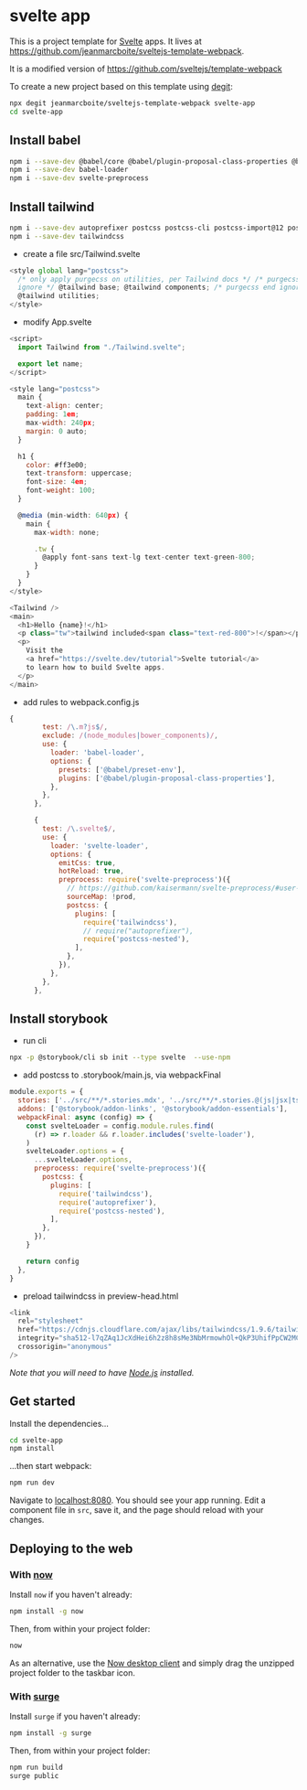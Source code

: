 # svelte app

This is a project template for [Svelte](https://svelte.dev) apps. It lives at https://github.com/jeanmarcboite/sveltejs-template-webpack.

It is a modified version of https://github.com/sveltejs/template-webpack

To create a new project based on this template using [degit](https://github.com/Rich-Harris/degit):

```bash
npx degit jeanmarcboite/sveltejs-template-webpack svelte-app
cd svelte-app
```

## Install babel

```bash
npm i --save-dev @babel/core @babel/plugin-proposal-class-properties @babel/preset-env
npm i --save-dev babel-loader
npm i --save-dev svelte-preprocess
```

## Install tailwind

```bash
npm i --save-dev autoprefixer postcss postcss-cli postcss-import@12 postcss-nested
npm i --save-dev tailwindcss
```

- create a file src/Tailwind.svelte

```javascript
<style global lang="postcss">
  /* only apply purgecss on utilities, per Tailwind docs */ /* purgecss start
  ignore */ @tailwind base; @tailwind components; /* purgecss end ignore */
  @tailwind utilities;
</style>
```

- modify App.svelte

```javascript
<script>
  import Tailwind from "./Tailwind.svelte";

  export let name;
</script>

<style lang="postcss">
  main {
    text-align: center;
    padding: 1em;
    max-width: 240px;
    margin: 0 auto;
  }

  h1 {
    color: #ff3e00;
    text-transform: uppercase;
    font-size: 4em;
    font-weight: 100;
  }

  @media (min-width: 640px) {
    main {
      max-width: none;

      .tw {
        @apply font-sans text-lg text-center text-green-800;
      }
    }
  }
</style>

<Tailwind />
<main>
  <h1>Hello {name}!</h1>
  <p class="tw">tailwind included<span class="text-red-800">!</span></p>
  <p>
    Visit the
    <a href="https://svelte.dev/tutorial">Svelte tutorial</a>
    to learn how to build Svelte apps.
  </p>
</main>
```

- add rules to webpack.config.js

```javascript
{
        test: /\.m?js$/,
        exclude: /(node_modules|bower_components)/,
        use: {
          loader: 'babel-loader',
          options: {
            presets: ['@babel/preset-env'],
            plugins: ['@babel/plugin-proposal-class-properties'],
          },
        },
      },

      {
        test: /\.svelte$/,
        use: {
          loader: 'svelte-loader',
          options: {
            emitCss: true,
            hotReload: true,
            preprocess: require('svelte-preprocess')({
              // https://github.com/kaisermann/svelte-preprocess/#user-content-options
              sourceMap: !prod,
              postcss: {
                plugins: [
                  require('tailwindcss'),
                  // require("autoprefixer"),
                  require('postcss-nested'),
                ],
              },
            }),
          },
        },
      },
```

## Install storybook

- run cli

```bash
npx -p @storybook/cli sb init --type svelte  --use-npm
```

- add postcss to .storybook/main.js, via webpackFinal

```javascript
module.exports = {
  stories: ['../src/**/*.stories.mdx', '../src/**/*.stories.@(js|jsx|ts|tsx)'],
  addons: ['@storybook/addon-links', '@storybook/addon-essentials'],
  webpackFinal: async (config) => {
    const svelteLoader = config.module.rules.find(
      (r) => r.loader && r.loader.includes('svelte-loader'),
    )
    svelteLoader.options = {
      ...svelteLoader.options,
      preprocess: require('svelte-preprocess')({
        postcss: {
          plugins: [
            require('tailwindcss'),
            require('autoprefixer'),
            require('postcss-nested'),
          ],
        },
      }),
    }

    return config
  },
}
```

- preload tailwindcss in preview-head.html

```javascript
<link
  rel="stylesheet"
  href="https://cdnjs.cloudflare.com/ajax/libs/tailwindcss/1.9.6/tailwind.min.css"
  integrity="sha512-l7qZAq1JcXdHei6h2z8h8sMe3NbMrmowhOl+QkP3UhifPpCW2MC4M0i26Y8wYpbz1xD9t61MLT9L1N773dzlOA=="
  crossorigin="anonymous"
/>
```

_Note that you will need to have [Node.js](https://nodejs.org) installed._

## Get started

Install the dependencies...

```bash
cd svelte-app
npm install
```

...then start webpack:

```bash
npm run dev
```

Navigate to [localhost:8080](http://localhost:8080). You should see your app running. Edit a component file in `src`, save it, and the page should reload with your changes.

## Deploying to the web

### With [now](https://zeit.co/now)

Install `now` if you haven't already:

```bash
npm install -g now
```

Then, from within your project folder:

```bash
now
```

As an alternative, use the [Now desktop client](https://zeit.co/download) and simply drag the unzipped project folder to the taskbar icon.

### With [surge](https://surge.sh/)

Install `surge` if you haven't already:

```bash
npm install -g surge
```

Then, from within your project folder:

```bash
npm run build
surge public
```
